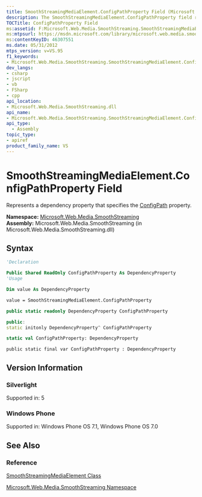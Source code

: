 ```yaml
---
title: SmoothStreamingMediaElement.ConfigPathProperty Field (Microsoft.Web.Media.SmoothStreaming)
description: The SmoothStreamingMediaElement.ConfigPathProperty field represents a dependency property that specifies the ConfigPath property.
TOCTitle: ConfigPathProperty Field
ms:assetid: F:Microsoft.Web.Media.SmoothStreaming.SmoothStreamingMediaElement.ConfigPathProperty
ms:mtpsurl: https://msdn.microsoft.com/library/microsoft.web.media.smoothstreaming.smoothstreamingmediaelement.configpathproperty(v=VS.95)
ms:contentKeyID: 46307551
ms.date: 05/31/2012
mtps_version: v=VS.95
f1_keywords:
- Microsoft.Web.Media.SmoothStreaming.SmoothStreamingMediaElement.ConfigPathProperty
dev_langs:
- csharp
- jscript
- vb
- FSharp
- cpp
api_location:
- Microsoft.Web.Media.SmoothStreaming.dll
api_name:
- Microsoft.Web.Media.SmoothStreaming.SmoothStreamingMediaElement.ConfigPathProperty
api_type:
  - Assembly
topic_type:
- apiref
product_family_name: VS
---
```


# SmoothStreamingMediaElement.ConfigPathProperty Field

Represents a dependency property that specifies the [ConfigPath](smoothstreamingmediaelement-configpath-property-microsoft-web-media-smoothstreaming_1.md) property.

**Namespace:**  [Microsoft.Web.Media.SmoothStreaming](microsoft-web-media-smoothstreaming-namespace_1.md)  
**Assembly:**  Microsoft.Web.Media.SmoothStreaming (in Microsoft.Web.Media.SmoothStreaming.dll)

## Syntax

```vb
'Declaration

Public Shared ReadOnly ConfigPathProperty As DependencyProperty
'Usage

Dim value As DependencyProperty

value = SmoothStreamingMediaElement.ConfigPathProperty
```

```csharp
public static readonly DependencyProperty ConfigPathProperty
```

```cpp
public:
static initonly DependencyProperty^ ConfigPathProperty
```

``` fsharp
static val ConfigPathProperty: DependencyProperty
```

```jscript
public static final var ConfigPathProperty : DependencyProperty
```

## Version Information

### Silverlight

Supported in: 5  

### Windows Phone

Supported in: Windows Phone OS 7.1, Windows Phone OS 7.0  

## See Also

### Reference

[SmoothStreamingMediaElement Class](smoothstreamingmediaelement-class-microsoft-web-media-smoothstreaming_1.md)

[Microsoft.Web.Media.SmoothStreaming Namespace](microsoft-web-media-smoothstreaming-namespace_1.md)
